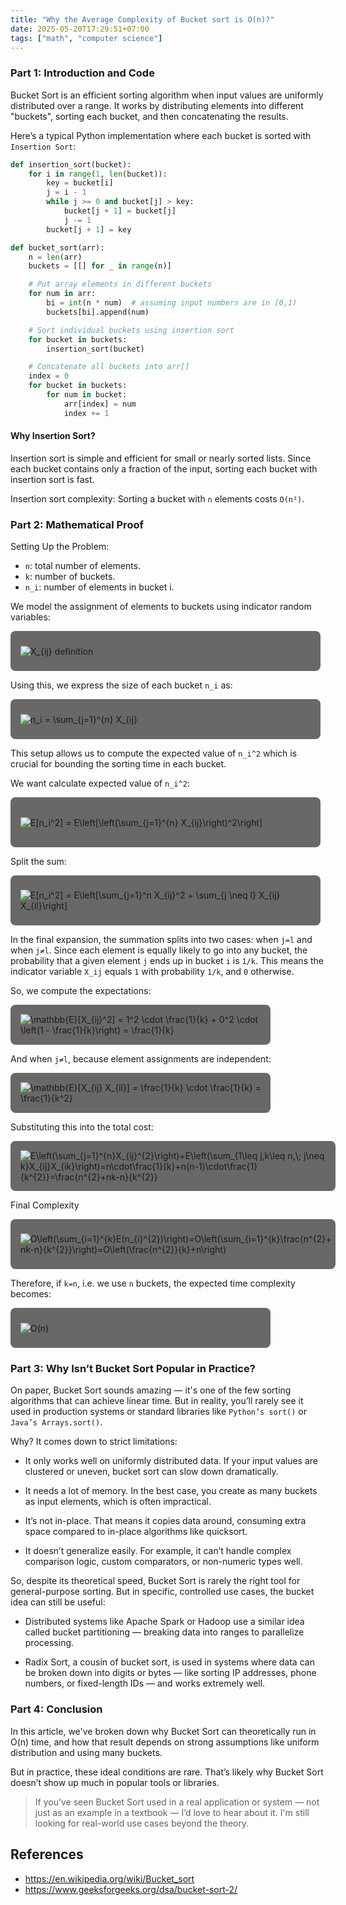 ```yaml
---
title: "Why the Average Complexity of Bucket sort is O(n)?"
date: 2025-05-20T17:29:51+07:00
tags: ["math", "computer science"]
---
```


### Part 1: Introduction and Code

Bucket Sort is an efficient sorting algorithm when input values are uniformly distributed over a range. It works by distributing elements into different "buckets", sorting each bucket, and then concatenating the results.

Here’s a typical Python implementation where each bucket is sorted with `Insertion Sort`:

```python
def insertion_sort(bucket):
    for i in range(1, len(bucket)):
        key = bucket[i]
        j = i - 1
        while j >= 0 and bucket[j] > key:
            bucket[j + 1] = bucket[j]
            j -= 1
        bucket[j + 1] = key

def bucket_sort(arr):
    n = len(arr)
    buckets = [[] for _ in range(n)]

    # Put array elements in different buckets
    for num in arr:
        bi = int(n * num)  # assuming input numbers are in [0,1)
        buckets[bi].append(num)

    # Sort individual buckets using insertion sort
    for bucket in buckets:
        insertion_sort(bucket)

    # Concatenate all buckets into arr[]
    index = 0
    for bucket in buckets:
        for num in bucket:
            arr[index] = num
            index += 1
```

#### Why Insertion Sort?

Insertion sort is simple and efficient for small or nearly sorted lists. Since each bucket contains only a fraction of the input, sorting each bucket with insertion sort is fast.

Insertion sort complexity: Sorting a bucket with `n` elements costs `O(n²)`.

### Part 2: Mathematical Proof

Setting Up the Problem:

-   `n`: total number of elements.
-   `k`: number of buckets.
-   `n_i`: number of elements in bucket i.

We model the assignment of elements to buckets using indicator random variables:

<div style="display: inline-block; background-color: #6A6767; width: 30rem; height: 4rem;padding-left: 1rem; align-items: center; display:flex; border-radius: 8px;"> <img src="https://latex.codecogs.com/svg.latex?\color{white}X_{ij}=\begin{cases}1 &\text{if } j\text{ is in bucket }i\\0 &\text{otherwise}\end{cases}" title="X_{ij} definition" /> </div>

Using this, we express the size of each bucket `n_i` as:

<div style="display: inline-block; background-color: #6A6767; width: 30rem; height: 4rem; padding-left: 1rem; align-items: center; display:flex; border-radius: 8px;"> <img src="https://latex.codecogs.com/svg.latex?\color{white}n_i = \sum_{j=1}^{n} X_{ij}" title="n_i = \sum_{j=1}^{n} X_{ij}" /> </div>

This setup allows us to compute the expected value of `n_i^2` which is crucial for bounding the sorting time in each bucket.

We want calculate expected value of `n_i^2`:

<div style="display: inline-block; background-color: #6A6767; width: 30rem; height: 5rem;padding-left: 1rem; align-items: center; display:flex; border-radius: 8px;"> <img src="https://latex.codecogs.com/svg.latex?\color{white}E(n_i^2) = E\left(\left(\sum_{j=1}^{n} X_{ij}\right)^2\right) = E\left(\sum_{j=1}^{n}\sum_{l=1}^{n} X_{ij}X_{il}\right)" title="E[n_i^2] = E\left[\left(\sum_{j=1}^{n} X_{ij}\right)^2\right]" /> </div>

Split the sum:

<div style="display: inline-block; background-color: #6A6767; width: 30rem; height: 5rem;padding-left: 1rem; align-items: center; display:flex; border-radius: 8px;"> <img src="https://latex.codecogs.com/svg.latex?\color{white}E(n_i^2) = E\left(\sum_{j=1}^n X_{ij}^2\right) + E\left(\sum_{j\neq{l}}X_{ij}X_{il}\right)" title="E[n_i^2] = E\left[\sum_{j=1}^n X_{ij}^2 + \sum_{j \neq l} X_{ij} X_{il}\right]" /> </div>

In the final expansion, the summation splits into two cases: when `j=l` and when `j≠l`. Since each element is equally likely to go into any bucket, the probability that a given element `j` ends up in bucket `i` is
`1/k`. This means the indicator variable `X_ij` equals `1` with probability `1/k`, and `0` otherwise.

So, we compute the expectations:

<div style="display: inline-block; background-color: #6A6767; width: 25rem; height: 4rem;padding-left: 1rem; align-items: center; display:flex; border-radius: 8px;"> <img src="https://latex.codecogs.com/svg.latex?\color{white}E(X_{ij}^2) = 1^2 \cdot \frac{1}{k} + 0^2 \cdot \left(1 - \frac{1}{k}\right) = \frac{1}{k}" title="\mathbb{E}[X_{ij}^2] = 1^2 \cdot \frac{1}{k} + 0^2 \cdot \left(1 - \frac{1}{k}\right) = \frac{1}{k}" /> </div>

And when `j≠l`, because element assignments are independent:

<div style="display: inline-block; background-color: #6A6767; width: 25rem; height: 4rem;padding-left: 1rem; align-items: center; display:flex; border-radius: 8px;"> <img src="https://latex.codecogs.com/svg.latex?\color{white}E(X_{ij} X_{il}) = \frac{1}{k} \cdot \frac{1}{k} = \frac{1}{k^2}" title="\mathbb{E}[X_{ij} X_{il}] = \frac{1}{k} \cdot \frac{1}{k} = \frac{1}{k^2}" /> </div>

Substituting this into the total cost:

<div style="display: inline-block; background-color: #6A6767; width: 100%; max-width: 90rem; padding-left: 1rem; align-items: center; display:flex; border-radius: 8px;  height: 5rem;"> <img src="https://latex.codecogs.com/svg.latex?\color{white}E\left(\sum_{j=1}^{n}X_{ij}^{2}\right)+E\left(\sum_{1\leq j,k\leq n,\; j\neq k}X_{ij}X_{ik}\right)=n\cdot\frac{1}{k}+n(n-1)\cdot\frac{1}{k^{2}}=\frac{n^{2}+nk-n}{k^{2}}" title="E\left(\sum_{j=1}^{n}X_{ij}^{2}\right)+E\left(\sum_{1\leq j,k\leq n,\; j\neq k}X_{ij}X_{ik}\right)=n\cdot\frac{1}{k}+n(n-1)\cdot\frac{1}{k^{2}}=\frac{n^{2}+nk-n}{k^{2}}" /> </div>

Final Complexity

<div style="display: inline-block; background-color: #6A6767; width: 100%; max-width: 85rem; padding-left: 1rem; align-items: center; display:flex; border-radius: 8px; height: 5rem;"> <img src="https://latex.codecogs.com/svg.latex?\color{white}O\left(\sum_{i=1}^{k}E(n_{i}^{2})\right)=O\left(\sum_{i=1}^{k}\frac{n^{2}+nk-n}{k^{2}}\right)=O\left(\frac{n^{2}}{k}+n\right)" title="O\left(\sum_{i=1}^{k}E(n_{i}^{2})\right)=O\left(\sum_{i=1}^{k}\frac{n^{2}+nk-n}{k^{2}}\right)=O\left(\frac{n^{2}}{k}+n\right)" /> </div>

Therefore, if `k=n`, i.e. we use `n` buckets, the expected time complexity becomes:

<div style="display: inline-block; background-color: #6A6767; width: 25rem; height: 4rem;padding-left: 1rem; align-items: center; display:flex; border-radius: 8px;"> <img src="https://latex.codecogs.com/svg.latex?\color{white}O\left(\frac{n^{2}}{n}+n\right) = O(n)" title="O(n)" /> </div>

### Part 3: Why Isn’t Bucket Sort Popular in Practice?

On paper, Bucket Sort sounds amazing — it's one of the few sorting algorithms that can achieve linear time. But in reality, you’ll rarely see it used in production systems or standard libraries like `Python’s sort()` or `Java’s Arrays.sort()`.

Why? It comes down to strict limitations:

-   It only works well on uniformly distributed data. If your input values are clustered or uneven, bucket sort can slow down dramatically.

-   It needs a lot of memory. In the best case, you create as many buckets as input elements, which is often impractical.

-   It’s not in-place. That means it copies data around, consuming extra space compared to in-place algorithms like quicksort.

-   It doesn’t generalize easily. For example, it can’t handle complex comparison logic, custom comparators, or non-numeric types well.

So, despite its theoretical speed, Bucket Sort is rarely the right tool for general-purpose sorting.
But in specific, controlled use cases, the bucket idea can still be useful:

-   Distributed systems like Apache Spark or Hadoop use a similar idea called bucket partitioning — breaking data into ranges to parallelize processing.

-   Radix Sort, a cousin of bucket sort, is used in systems where data can be broken down into digits or bytes — like sorting IP addresses, phone numbers, or fixed-length IDs — and works extremely well.

### Part 4: Conclusion

In this article, we've broken down why Bucket Sort can theoretically run in O(n) time, and how that result depends on strong assumptions like uniform distribution and using many buckets.

But in practice, these ideal conditions are rare. That’s likely why Bucket Sort doesn’t show up much in popular tools or libraries.

> If you’ve seen Bucket Sort used in a real application or system — not just as an example in a textbook — I’d love to hear about it. I'm still looking for real-world use cases beyond the theory.

## References

-   https://en.wikipedia.org/wiki/Bucket_sort
-   https://www.geeksforgeeks.org/dsa/bucket-sort-2/
